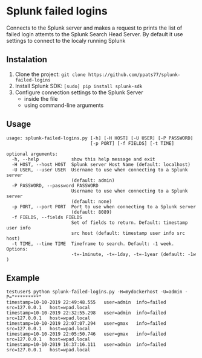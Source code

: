 # Splunk failed logins
Connects to the Splunk server and makes a request to prints the list of failed login attemts to the Splunk Search Head Server.
By default it use settings to connect to the localy running Splunk

## Instalation
1. Clone the project: ```git clone https://github.com/ppats77/splunk-failed-logins``` 
2. Install Splunk SDK: ```[sudo] pip install splunk-sdk```
3. Configure connection settings to the Splunk Server
   - inside the file
   - using command-line arguments
   
## Usage
```
usage: splunk-failed-logins.py [-h] [-H HOST] [-U USER] [-P PASSWORD]
                               [-p PORT] [-f FIELDS] [-t TIME]

optional arguments:
  -h, --help            show this help message and exit
  -H HOST, --host HOST  Splunk server Host Name (default: localhost)
  -U USER, --user USER  Username to use when connecting to a Splunk server
                        (default: admin)
  -P PASSWORD, --password PASSWORD
                        Username to use when connecting to a Splunk server
                        (default: none)
  -p PORT, --port PORT  Port to use when connecting to a Splunk server
                        (default: 8089)
  -f FIELDS, --fields FIELDS
                        Set of fields to return. Default: timestamp user info
                        src host (default: timestamp user info src host)
  -t TIME, --time TIME  Timeframe to search. Default: -1 week. Options:
                        -t=-1minute, -t=-1day, -t=-1year (default: -1w )
```

## Example 
```
testuser$ python splunk-failed-logins.py -H=mydockerhost -U=admin -P="*********"
timestamp=10-10-2019 22:49:48.555	user=admin	info=failed	src=127.0.0.1	host=wpad.local
timestamp=10-10-2019 22:32:55.298	user=admin	info=failed	src=127.0.0.1	host=wpad.local
timestamp=10-10-2019 22:07:07.294	user=gmax	info=failed	src=127.0.0.1	host=wpad.local
timestamp=10-10-2019 22:05:50.746	user=gmax	info=failed	src=127.0.0.1	host=wpad.local
timestamp=10-10-2019 16:37:16.111	user=admin	info=failed	src=127.0.0.1	host=wpad.local
```
